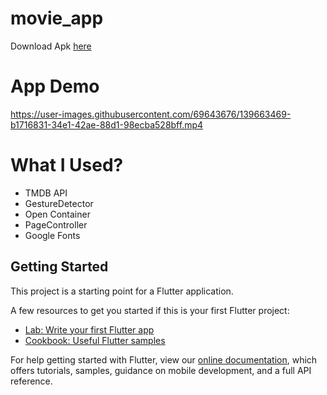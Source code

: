# movie_app

Download Apk [here](https://drive.google.com/file/d/1TCIQi-VNwDAvBAMRhyK-D4Ai07nX7mc7/view?usp=sharing)


# App Demo

https://user-images.githubusercontent.com/69643676/139663469-b1716831-34e1-42ae-88d1-98ecba528bff.mp4


# What I Used?

- TMDB API
- GestureDetector
- Open Container
- PageController
- Google Fonts


## Getting Started

This project is a starting point for a Flutter application.

A few resources to get you started if this is your first Flutter project:

- [Lab: Write your first Flutter app](https://flutter.dev/docs/get-started/codelab)
- [Cookbook: Useful Flutter samples](https://flutter.dev/docs/cookbook)

For help getting started with Flutter, view our
[online documentation](https://flutter.dev/docs), which offers tutorials,
samples, guidance on mobile development, and a full API reference.
